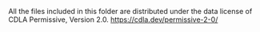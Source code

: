 All the files included in this folder are distributed under
the data license of CDLA Permissive, Version 2.0.
https://cdla.dev/permissive-2-0/